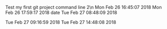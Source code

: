 Test my first git project
command line 2\n
Mon Feb 26 16:45:07 2018
Mon Feb 26 17:59:17 2018
date
Tue Feb 27 08:48:09 2018

Tue Feb 27 09:16:59 2018
Tue Feb 27 14:48:08 2018
